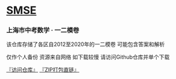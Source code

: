 # [SMSE](https://xnye.github.io/SMSE)
### 上海市中考数学 · 一二模卷

该仓库存储了各区自2012至2020年的一二模卷 可能包含答案和解析

仅作个人备份 资源来自网络 如下载较慢 请访问Github仓库并单个下载

[『访问仓库』](https://xnye.github.io/SMSE) [『ZIP打包直链』](https://xnye.github.io/SMSE)
